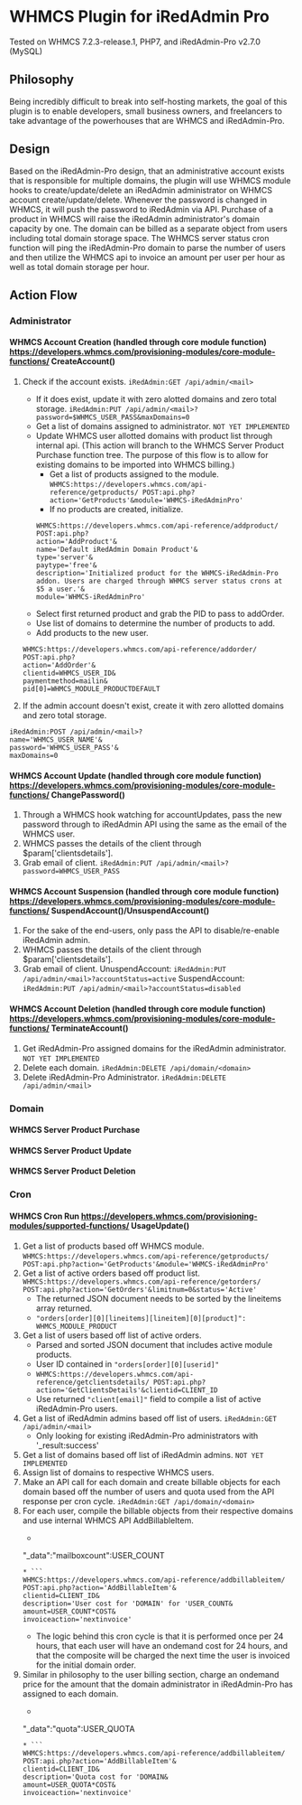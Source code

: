 # WHMCS Plugin for iRedAdmin Pro
Tested on WHMCS 7.2.3-release.1, PHP7, and iRedAdmin-Pro v2.7.0 (MySQL)

## Philosophy
Being incredibly difficult to break into self-hosting markets, the goal of this plugin is to enable developers, small business owners, and freelancers to take advantage of the powerhouses that are WHMCS and iRedAdmin-Pro.

## Design
Based on the iRedAdmin-Pro design, that an administrative account exists that is responsible for multiple domains, the plugin will use WHMCS module hooks to create/update/delete an iRedAdmin administrator on WHMCS account create/update/delete. Whenever the password is changed in WHMCS, it will push the password to iRedAdmin via API.
Purchase of a product in WHMCS will raise the iRedAdmin administrator's domain capacity by one. The domain can be billed as a separate object from users including total domain storage space.
The WHMCS server status cron function will ping the iRedAdmin-Pro domain to parse the number of users and then utilize the WHMCS api to invoice an amount per user per hour as well as total domain storage per hour.

## Action Flow
### Administrator
#### WHMCS Account Creation (handled through core module function) https://developers.whmcs.com/provisioning-modules/core-module-functions/ CreateAccount()
    
1. Check if the account exists. `iRedAdmin:GET /api/admin/<mail>`
    * If it does exist, update it with zero alotted domains and zero total storage. `iRedAdmin:PUT /api/admin/<mail>?password=$WHMCS_USER_PASS&maxDomains=0`
    * Get a list of domains assigned to administrator. `NOT YET IMPLEMENTED`
    * Update WHMCS user allotted domains with product list through internal api. (This action will branch to the WHMCS Server Product Purchase function tree. The purpose of this flow is to allow for existing domains to be imported into WHMCS billing.)
        * Get a list of products assigned to the module. `WHMCS:https://developers.whmcs.com/api-reference/getproducts/ POST:api.php?action='GetProducts'&module='WHMCS-iRedAdminPro'`
        * If no products are created, initialize.
        ```
        WHMCS:https://developers.whmcs.com/api-reference/addproduct/
        POST:api.php?
        action='AddProduct'&
        name='Default iRedAdmin Domain Product'&
        type='server'&
        paytype='free'&
        description='Initialized product for the WHMCS-iRedAdmin-Pro addon. Users are charged through WHMCS server status crons at $5 a user.'&
        module='WHMCS-iRedAdminPro'
        ```
    * Select first returned product and grab the PID to pass to addOrder.
    * Use list of domains to determine the number of products to add.
    * Add products to the new user.
    ```
    WHMCS:https://developers.whmcs.com/api-reference/addorder/
    POST:api.php?
    action='AddOrder'&
    clientid=WHMCS_USER_ID&
    paymentmethod=mailin&
    pid[0]=WHMCS_MODULE_PRODUCTDEFAULT
    ```
    
2. If the admin account doesn't exist, create it with zero allotted domains and zero total storage.
```
iRedAdmin:POST /api/admin/<mail>?
name='WHMCS_USER_NAME'&
password='WHMCS_USER_PASS'&
maxDomains=0
```

#### WHMCS Account Update (handled through core module function) https://developers.whmcs.com/provisioning-modules/core-module-functions/ ChangePassword()
1. Through a WHMCS hook watching for accountUpdates, pass the new password through to iRedAdmin API using the same <mail> as the email of the WHMCS user.
2. WHMCS passes the details of the client through $param['clientsdetails']. 
3. Grab email of client.
`iRedAdmin:PUT /api/admin/<mail>?password=WHMCS_USER_PASS`

#### WHMCS Account Suspension (handled through core module function) https://developers.whmcs.com/provisioning-modules/core-module-functions/ SuspendAccount()/UnsuspendAccount()
1. For the sake of the end-users, only pass the API to disable/re-enable iRedAdmin admin.
2. WHMCS passes the details of the client through $param['clientsdetails']. 
3. Grab email of client.
UnuspendAccount: `iRedAdmin:PUT /api/admin/<mail>?accountStatus=active`
SuspendAccount: `iRedAdmin:PUT /api/admin/<mail>?accountStatus=disabled`

#### WHMCS Account Deletion (handled through core module function) https://developers.whmcs.com/provisioning-modules/core-module-functions/ TerminateAccount()
1. Get iRedAdmin-Pro assigned domains for the iRedAdmin administrator. `NOT YET IMPLEMENTED`
2. Delete each domain. `iRedAdmin:DELETE /api/domain/<domain>`
3. Delete iRedAdmin-Pro Administrator. `iRedAdmin:DELETE /api/admin/<mail>`


### Domain
#### WHMCS Server Product Purchase

#### WHMCS Server Product Update

#### WHMCS Server Product Deletion


### Cron
#### WHMCS Cron Run https://developers.whmcs.com/provisioning-modules/supported-functions/ UsageUpdate()
1. Get a list of products based off WHMCS module. `WHMCS:https://developers.whmcs.com/api-reference/getproducts/ POST:api.php?action='GetProducts'&module='WHMCS-iRedAdminPro'`
2. Get a list of active orders based off product list. `WHMCS:https://developers.whmcs.com/api-reference/getorders/ POST:api.php?action='GetOrders'&limitnum=0&status='Active'`
    * The returned JSON document needs to be sorted by the lineitems array returned.
    * `"orders[order][0][lineitems][lineitem][0][product]": WHMCS_MODULE_PRODUCT`
3. Get a list of users based off list of active orders.
    * Parsed and sorted JSON document that includes active module products.
    * User ID contained in `"orders[order][0][userid]"`
    * `WHMCS:https://developers.whmcs.com/api-reference/getclientsdetails/ POST:api.php?action='GetClientsDetails'&clientid=CLIENT_ID`
    * Use returned `"client[email]"` field to compile a list of active iRedAdmin-Pro users.
4. Get a list of iRedAdmin admins based off list of users. `iRedAdmin:GET /api/admin/<mail>`
    * Only looking for existing iRedAdmin-Pro administrators with '_result:success'
5. Get a list of domains based off list of iRedAdmin admins. `NOT YET IMPLEMENTED`
6. Assign list of domains to respective WHMCS users.
7. Make an API call for each domain and create billable objects for each domain based off the number of users and quota used from the API response per cron cycle. `iRedAdmin:GET /api/domain/<domain>`
8. For each user, compile the billable objects from their respective domains and use internal WHMCS API AddBillableItem. 
    * ``` iRedAdmin:GET /api/domain/<domain>
    "_data":"mailboxcount":USER_COUNT
    ```
    * ```
    WHMCS:https://developers.whmcs.com/api-reference/addbillableitem/
    POST:api.php?action='AddBillableItem'&
    clientid=CLIENT_ID&
    description='User cost for 'DOMAIN' for 'USER_COUNT&
    amount=USER_COUNT*COST&
    invoiceaction='nextinvoice'
    ```
    * The logic behind this cron cycle is that it is performed once per 24 hours, that each user will have an ondemand cost for 24 hours, and that the composite will be charged the next time the user is invoiced for the initial domain order.
9. Similar in philosophy to the user billing section, charge an ondemand price for the amount that the domain administrator in iRedAdmin-Pro has assigned to each domain.
    * ``` iRedAdmin:GET /api/domain/<domain>
    "_data":"quota":USER_QUOTA
    ```
    * ```
    WHMCS:https://developers.whmcs.com/api-reference/addbillableitem/
    POST:api.php?action='AddBillableItem'&
    clientid=CLIENT_ID&
    description='Quota cost for 'DOMAIN&
    amount=USER_QUOTA*COST&
    invoiceaction='nextinvoice'
    ```